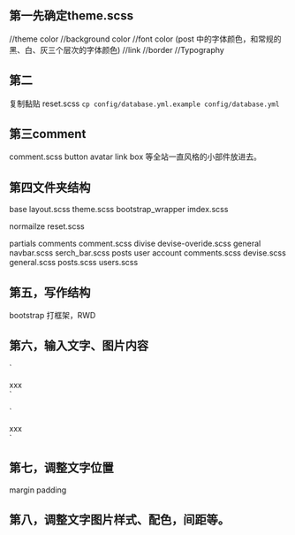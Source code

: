 ## 第一先确定theme.scss
//theme color
//background color
//font color (post 中的字体颜色，和常规的黑、白、灰三个层次的字体颜色)
//link
//border
//Typography

## 第二
复制黏贴
reset.scss
`cp config/database.yml.example config/database.yml`
## 第三comment

comment.scss
button
avatar
link
box
等全站一直风格的小部件放进去。

## 第四文件夹结构

base
  layout.scss
  theme.scss
bootstrap_wrapper
  imdex.scss

normailze
  reset.scss

partials
  comments
    comment.scss
  divise
    devise-overide.scss
  general
    navbar.scss
    serch_bar.scss
  posts
  user
  account
  comments.scss
  devise.scss
  general.scss
  posts.scss
  users.scss


## 第五，写作结构
bootstrap 打框架，RWD


## 第六，输入文字、图片内容

`<div class="xxx">
  <div class="container">
    <div class="row">
      <div class="col-md-12">
       <div class="xxx">
        <div class="xxx__xxx">
         <div class="xxx__xxx--xxx">
          xxx
         </div>
        </div>
      </div>
    </div>
  </div>
</div>`

`<div class="xxx">
  <div class="container">
    <div class="row">
      <div class="col-md-12">
       <div class="xxx">
        <div class="xxx__xxx">
         <div class="xxx__xxx--xxx">
          xxx
         </div>
        </div>
      </div>
    </div>
  </div>
</div>`

## 第七，调整文字位置
  margin
  padding


## 第八，调整文字图片样式、配色，间距等。
